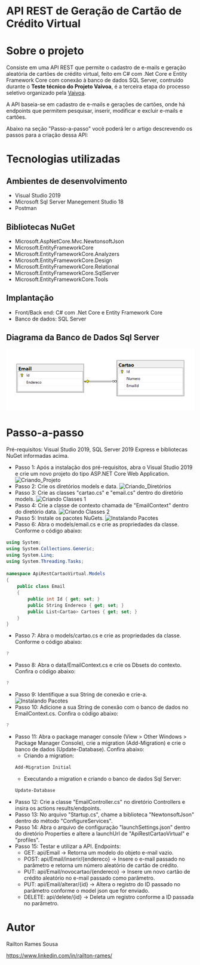 # API REST de Geração de Cartão de Crédito Virtual

# Sobre o projeto

Consiste em uma API REST que permite o cadastro de e-mails e geração aleatória de cartões de crédito virtual, feito em C# com .Net Core e Entity Framework Core com conexão à banco de dados SQL Server, contruído durante o **Teste técnico do Projeto Vaivoa**, é a terceira etapa do processo seletivo organizado pela [Vaivoa](https://vaivoa.com "Site do Projeto").

A API baseia-se em cadastro de e-mails e gerações de cartões, onde há endpoints que permitem pesquisar, inserir, modificar e excluir e-mails e cartões.

Abaixo na seção "Passo-a-passo" você poderá ler o artigo descrevendo os passos para a criação dessa API:

# Tecnologias utilizadas
## Ambientes de desenvolvimento
- Visual Studio 2019
- Microsoft Sql Server Manegement Studio 18
- Postman
## Bibliotecas NuGet
- Microsoft.AspNetCore.Mvc.NewtonsoftJson
- Microsoft.EntityFrameworkCore
- Microsoft.EntityFrameworkCore.Analyzers
- Microsoft.EntityFrameworkCore.Design
- Microsoft.EntityFrameworkCore.Relational
- Microsoft.EntityFrameworkCore.SqlServer
- Microsoft.EntityFrameworkCore.Tools
## Implantação
- Front/Back end: C# com .Net Core e Entity Framework Core
- Banco de dados: SQL Server

## Diagrama da Banco de Dados Sql Server
![Diagrama BD](https://github.com/railtonrames/ApiRestCartaoVirtual/blob/master/Assets/Diagrama_CartaoVirtualApp.PNG)

# Passo-a-passo
Pré-requisitos: Visual Studio 2019, SQL Server 2019 Express e bibliotecas NuGet informadas acima.

- Passo 1: Após a instalação dos pré-requisitos, abra o Visual Studio 2019 e crie um novo projeto do tipo ASP.NET Core Web Application.
![Criando_Projeto](?)
- Passo 2: Crie os diretórios models e data.
![Criando_Diretórios](?)
- Passo 3: Crie as classes "cartao.cs" e "email.cs" dentro do diretório models.
![Criando Classes 1](?)
- Passo 4: Crie a classe de contexto chamada de "EmailContext" dentro do diretório data.
![Criando Classes 2](?)
- Passo 5: Instale os pacotes NuGets.
![Instalando Pacotes](?)
- Passo 6: Abra o models/email.cs e crie as propriedades da classe. Conforme o código abaixo:
```c#
using System;
using System.Collections.Generic;
using System.Linq;
using System.Threading.Tasks;

namespace ApiRestCartaoVirtual.Models
{
    public class Email
    {
        public int Id { get; set; }
        public String Endereco { get; set; }
        public List<Cartao> Cartoes { get; set; }
    }
}
```
- Passo 7: Abra o models/cartao.cs e crie as propriedades da classe. Conforme o código abaixo:
```c#
?
```
- Passo 8: Abra o data/EmailContext.cs e crie os Dbsets do contexto. Confira o código abaixo:
```c#
?
```
- Passo 9: Identifique a sua String de conexão e crie-a.
![Instalando Pacotes](?)
- Passo 10: Adicione a sua String de conexão com o banco de dados no EmailContext.cs. Confira o código abaixo:
```c#
?
```
- Passo 11: Abra o package manager console (View > Other Windows > Package Manager Console), crie a migration (Add-Migration) e crie o banco de dados (Update-Database). Confira abaixo:
  - Criando a migration:
  ```bash
  Add-Migration Initial
  ```
  - Executando a migration e criando o banco de dados Sql Server:
  ```bash
  Update-Database
  ```
- Passo 12: Crie a classe "EmailController.cs" no diretório Controllers e insira os actions results/endpoints.
- Passo 13: No arquivo "Startup.cs", chame a biblioteca "NewtonsoftJson" dentro do método "ConfigureServices".
- Passo 14: Abra o arquivo de configuração "launchSettings.json" dentro do diretório Properties e altere a launchUrl de "ApiRestCartaoVirtual" e "profiles".
- Passo 15: Testar e utilizar a API. Endpoints:
  - GET: api/Email  -> Retorna um modelo do objeto e-mail vazio.
  - POST: api/Email/inserir/{endereco} -> Insere o e-mail passado no parâmetro e retorna um número aleatório de cartão de crédito.
  - PUT: api/Email/novocartao/{endereco} -> Insere um novo cartão de crédito aleatório no e-mail passado como parâmetro.
  - PUT: api/Email/alterar/{id} -> Altera o registro do ID passado no parâmetro conforme o model json que for enviado.
  - DELETE: api/delete/{id} -> Deleta um registro conforme a ID passada no parâmetro.

# Autor

Railton Rames Sousa

https://www.linkedin.com/in/railton-rames/

